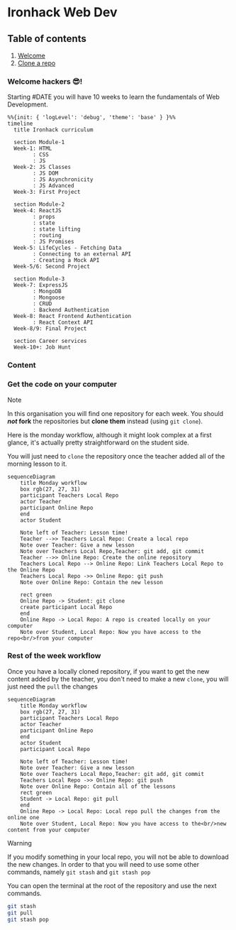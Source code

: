 # Ironhack Web Dev

## Table of contents

1. [Welcome](#welcome-hackers-😎)
2. [Clone a repo](#get-the-code-on-your-computer)

### Welcome hackers 😎!

Starting #DATE you will have 10 weeks to learn the fundamentals of Web Development.

```mermaid
%%{init: { 'logLevel': 'debug', 'theme': 'base' } }%%
timeline
  title Ironhack curriculum

  section Module-1
  Week-1: HTML
        : CSS
        : JS
  Week-2: JS Classes
        : JS DOM
        : JS Asynchronicity
        : JS Advanced
  Week-3: First Project

  section Module-2
  Week-4: ReactJS
        : props
        : state
        : state lifting
        : routing
        : JS Promises
  Week-5: LifeCycles - Fetching Data
        : Connecting to an external API
        : Creating a Mock API
  Week-5/6: Second Project

  section Module-3
  Week-7: ExpressJS
        : MongoDB
        : Mongoose
        : CRUD
        : Backend Authentication
  Week-8: React Frontend Authentication
        : React Context API
  Week-8/9: Final Project

  section Career services
  Week-10+: Job Hunt
```

### Content

<!--
- [Week-1]()
- [Week-2]()
- [Week-4]()
- [Week-5]()
- [Week-7]()
- [Week-8]()
- [Extra-Content]()
  -->

### Get the code on your computer

> [!NOTE]
> In this organisation you will find one repository for each week.
> You should **_not_ fork** the repositories but **clone them** instead (using `git clone`).

Here is the monday workflow, although it might look complex at a first glance, it's actually pretty straightforward on the student side.

You will just need to `clone` the repository once the teacher added all of the morning lesson to it.

```mermaid
sequenceDiagram
    title Monday workflow
    box rgb(27, 27, 31)
    participant Teachers Local Repo
    actor Teacher
    participant Online Repo
    end
    actor Student

    Note left of Teacher: Lesson time!
    Teacher -->> Teachers Local Repo: Create a local repo
    Note over Teacher: Give a new lesson
    Note over Teachers Local Repo,Teacher: git add, git commit
    Teacher -->> Online Repo: Create the online repository
    Teachers Local Repo --> Online Repo: Link Teachers Local Repo to the Online Repo
    Teachers Local Repo ->> Online Repo: git push
    Note over Online Repo: Contain the new lesson

    rect green
    Online Repo -> Student: git clone
    create participant Local Repo
    end
    Online Repo -> Local Repo: A repo is created locally on your computer
    Note over Student, Local Repo: Now you have access to the repo<br/>from your computer
```

### Rest of the week workflow

Once you have a locally cloned repository, if you want to get the new content added by the teacher, you don't need to make a new `clone`, you will just need the `pull` the changes

```mermaid
sequenceDiagram
    title Monday workflow
    box rgb(27, 27, 31)
    participant Teachers Local Repo
    actor Teacher
    participant Online Repo
    end
    actor Student
    participant Local Repo

    Note left of Teacher: Lesson time!
    Note over Teacher: Give a new lesson
    Note over Teachers Local Repo,Teacher: git add, git commit
    Teachers Local Repo ->> Online Repo: git push
    Note over Online Repo: Contain all of the lessons
    rect green
    Student -> Local Repo: git pull
    end
    Online Repo -> Local Repo: Local repo pull the changes from the online one
    Note over Student, Local Repo: Now you have access to the<br/>new content from your computer
```

> [!WARNING]
> If you modify something in your local repo, you will not be able to download the new changes. In order to that you will need to use some other commands, namely `git stash` and `git stash pop`

You can open the terminal at the root of the repository and use the next commands.

```bash
git stash
git pull
git stash pop
```
